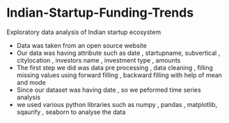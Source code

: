 # Indian-Startup-Funding-Trends
Exploratory data analysis of Indian startup ecosystem
- Data was taken from an open source website 
- Our data was having attribute such as date , startupname, subvertical , citylocation , investors name , investment type , amounts
- The first step we did was data pre processing , data cleaning , filling missing values using forward filling , backward filling with help of mean and mode
- Since our dataset was having date , so we peformed time series analysis
- we used various python libraries such as  numpy , pandas , matplotlib, sqaurify , seaborn to analyse the data
